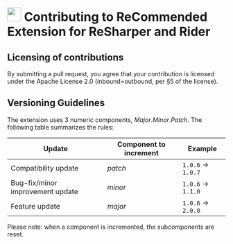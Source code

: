 ﻿# <img src="Images/Icon.png" width="32" height="32" /> Contributing to ReCommended Extension for ReSharper and Rider

## Licensing of contributions

By submitting a pull request, you agree that your contribution is licensed under the Apache License 2.0 (inbound=outbound, per §5 of the license).

## Versioning Guidelines

The extension uses 3 numeric components, _Major_._Minor_._Patch_. The following table summarizes the rules:

| Update                           | Component to increment | Example           |
|----------------------------------|------------------------|--------------------|
| Compatibility update             | _patch_               | `1.0.6` → `1.0.7` |
| Bug-fix/minor improvement update | _minor_               | `1.0.6` → `1.1.0` |
| Feature update                   | _major_               | `1.0.6` → `2.0.0` |

Please note: when a component is incremented, the subcomponents are reset.
